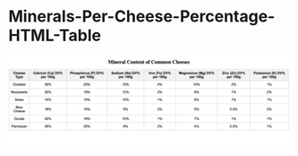 # Minerals-Per-Cheese-Percentage-HTML-Table
![Image](https://github.com/EssamHisham/Minerals-Per-Cheese-Percentage-HTML-Table/blob/main/Minerals%20Per%20Cheese.png)
